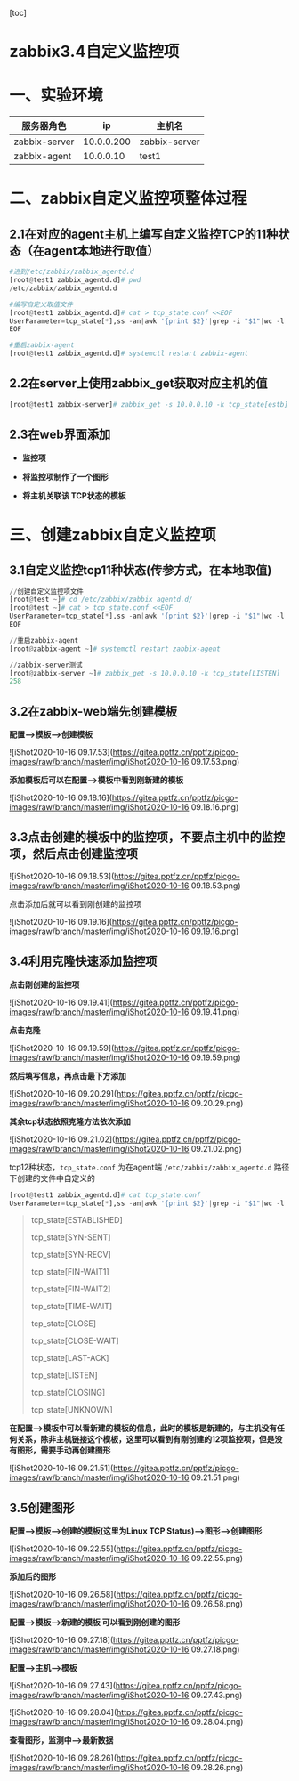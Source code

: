 [toc]



# zabbix3.4自定义监控项

# 一、实验环境

| **服务器角色** | **ip**     | **主机名**    |
| -------------- | ---------- | ------------- |
| zabbix-server  | 10.0.0.200 | zabbix-server |
| zabbix-agent   | 10.0.0.10  | test1         |



# 二、zabbix自定义监控项整体过程

## 2.1在对应的agent主机上编写自定义监控TCP的11种状态（在agent本地进行取值）

```python
#进到/etc/zabbix/zabbix_agentd.d
[root@test1 zabbix_agentd.d]# pwd
/etc/zabbix/zabbix_agentd.d

#编写自定义取值文件
[root@test1 zabbix_agentd.d]# cat > tcp_state.conf <<EOF
UserParameter=tcp_state[*],ss -an|awk '{print $2}'|grep -i "$1"|wc -l
EOF

#重启zabbix-agent
[root@test1 zabbix_agentd.d]# systemctl restart zabbix-agent
```



## 2.2在server上使用zabbix_get获取对应主机的值

```python
[root@test1 zabbix-server]# zabbix_get -s 10.0.0.10 -k tcp_state[estb]
```



## 2.3在web界面添加

- **监控项**   

- **将监控项制作了一个图形**

- **将主机关联该 TCP状态的模板**



# 三、创建zabbix自定义监控项

## 3.1自定义监控tcp11种状态(传参方式，在本地取值)

```python
//创建自定义监控项文件
[root@test ~]# cd /etc/zabbix/zabbix_agentd.d/ 
[root@test ~]# cat > tcp_state.conf <<EOF
UserParameter=tcp_state[*],ss -an|awk '{print $2}'|grep -i "$1"|wc -l
EOF

//重启zabbix-agent 
[root@zabbix-agent ~]# systemctl restart zabbix-agent 

//zabbix-server测试 
[root@zabbix-server ~]# zabbix_get -s 10.0.0.10 -k tcp_state[LISTEN] 
258
```



## 3.2在zabbix-web端先创建模板

**配置-->模板-->创建模板**

![iShot2020-10-16 09.17.53](https://gitea.pptfz.cn/pptfz/picgo-images/raw/branch/master/img/iShot2020-10-16 09.17.53.png)

**添加模板后可以在配置-->模板中看到刚新建的模板**

![iShot2020-10-16 09.18.16](https://gitea.pptfz.cn/pptfz/picgo-images/raw/branch/master/img/iShot2020-10-16 09.18.16.png)



## 3.3点击创建的模板中的监控项，不要点主机中的监控项，然后点击创建监控项

![iShot2020-10-16 09.18.53](https://gitea.pptfz.cn/pptfz/picgo-images/raw/branch/master/img/iShot2020-10-16 09.18.53.png)

点击添加后就可以看到刚创建的监控项

![iShot2020-10-16 09.19.16](https://gitea.pptfz.cn/pptfz/picgo-images/raw/branch/master/img/iShot2020-10-16 09.19.16.png)

## 3.4利用克隆快速添加监控项

**点击刚创建的监控项**

![iShot2020-10-16 09.19.41](https://gitea.pptfz.cn/pptfz/picgo-images/raw/branch/master/img/iShot2020-10-16 09.19.41.png)

**点击克隆**

![iShot2020-10-16 09.19.59](https://gitea.pptfz.cn/pptfz/picgo-images/raw/branch/master/img/iShot2020-10-16 09.19.59.png)

**然后填写信息，再点击最下方添加**

![iShot2020-10-16 09.20.29](https://gitea.pptfz.cn/pptfz/picgo-images/raw/branch/master/img/iShot2020-10-16 09.20.29.png)

**其余tcp状态依照克隆方法依次添加**

![iShot2020-10-16 09.21.02](https://gitea.pptfz.cn/pptfz/picgo-images/raw/branch/master/img/iShot2020-10-16 09.21.02.png)

tcp12种状态，`tcp_state.conf` 为在agent端 `/etc/zabbix/zabbix_agentd.d` 路径下创建的文件中自定义的

```python
[root@test1 zabbix_agentd.d]# cat tcp_state.conf 
UserParameter=tcp_state[*],ss -an|awk '{print $2}'|grep -i "$1"|wc -l
```



> tcp_state[ESTABLISHED]
>
> tcp_state[SYN-SENT]
>
> tcp_state[SYN-RECV]
>
> tcp_state[FIN-WAIT1]
>
> tcp_state[FIN-WAIT2]
>
> tcp_state[TIME-WAIT]
>
> tcp_state[CLOSE]
>
> tcp_state[CLOSE-WAIT]
>
> tcp_state[LAST-ACK]
>
> tcp_state[LISTEN]
>
> tcp_state[CLOSING]
>
> tcp_state[UNKNOWN]



**在配置-->模板中可以看新建的模板的信息，此时的模板是新建的，与主机没有任何关系，除非主机链接这个模板，这里可以看到有刚创建的12项监控项，但是没有图形，需要手动再创建图形**

![iShot2020-10-16 09.21.51](https://gitea.pptfz.cn/pptfz/picgo-images/raw/branch/master/img/iShot2020-10-16 09.21.51.png)



## 3.5创建图形

**配置-->模板-->创建的模板(这里为Linux TCP Status)-->图形-->创建图形**

![iShot2020-10-16 09.22.55](https://gitea.pptfz.cn/pptfz/picgo-images/raw/branch/master/img/iShot2020-10-16 09.22.55.png)



**添加后的图形**

![iShot2020-10-16 09.26.58](https://gitea.pptfz.cn/pptfz/picgo-images/raw/branch/master/img/iShot2020-10-16 09.26.58.png)

**配置-->模板-->新建的模板 可以看到刚创建的图形**

![iShot2020-10-16 09.27.18](https://gitea.pptfz.cn/pptfz/picgo-images/raw/branch/master/img/iShot2020-10-16 09.27.18.png)

**配置-->主机-->模板**

![iShot2020-10-16 09.27.43](https://gitea.pptfz.cn/pptfz/picgo-images/raw/branch/master/img/iShot2020-10-16 09.27.43.png)

![iShot2020-10-16 09.28.04](https://gitea.pptfz.cn/pptfz/picgo-images/raw/branch/master/img/iShot2020-10-16 09.28.04.png)

**查看图形，监测中-->最新数据**

![iShot2020-10-16 09.28.26](https://gitea.pptfz.cn/pptfz/picgo-images/raw/branch/master/img/iShot2020-10-16 09.28.26.png)

